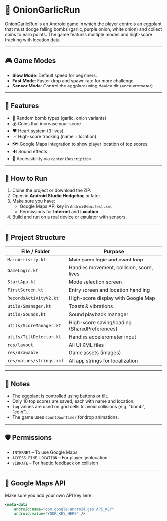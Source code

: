 # 🧄 OnionGarlicRun

OnionGarlicRun is an Android game in which the player controls an eggplant that must dodge falling bombs (garlic, purple onion, white onion) and collect coins to earn points. The game features multiple modes and high-score tracking with location data.

---

## 🎮 Game Modes

- **Slow Mode**: Default speed for beginners.
- **Fast Mode**: Faster drop and spawn rate for more challenge.
- **Sensor Mode**: Control the eggplant using device tilt (accelerometer).

---

## 🧠 Features

- 🧅 Random bomb types (garlic, onion variants)
- 💰 Coins that increase your score
- ❤️ Heart system (3 lives)
- 📈 High-score tracking (name + location)
- 🗺️ Google Maps integration to show player location of top scores
- 🔊 Sound effects
- 🧑 Accessibility via `contentDescription`

---

## 🧪 How to Run

1. Clone the project or download the ZIP.
2. Open in **Android Studio Hedgehog** or later.
3. Make sure you have:
   - Google Maps API key in `AndroidManifest.xml`
   - Permissions for **Internet** and **Location**
4. Build and run on a real device or emulator with sensors.

---

## 📁 Project Structure

| File / Folder                | Purpose                                  |
|-----------------------------|------------------------------------------|
| `MainActivity.kt`           | Main game logic and event loop           |
| `GameLogic.kt`              | Handles movement, collision, score, lives|
| `StartApp.kt`               | Mode selection screen                    |
| `FirstScreen.kt`            | Entry screen and location handling       |
| `RecordsActivityV2.kt`      | High-score display with Google Map       |
| `utils/Smanager.kt`         | Toasts & vibrations                      |
| `utils/Sounds.kt`           | Sound playback manager                   |
| `utils/ScoreManager.kt`     | High-score saving/loading (SharedPreferences) |
| `utils/TiltDetector.kt`     | Handles accelerometer input              |
| `res/layout`                | All UI XML files                         |
| `res/drawable`              | Game assets (images)                     |
| `res/values/strings.xml`    | All app strings for localization         |

---

## 📝 Notes

- The eggplant is controlled using buttons or tilt.
- Only 10 top scores are saved, each with name and location.
- `tag` values are used on grid cells to avoid collisions (e.g. "bomb", "coin").
- The game uses `CountDownTimer` for drop animations.

---

## 🛡️ Permissions

- `INTERNET` – To use Google Maps
- `ACCESS_FINE_LOCATION` – For player geolocation
- `VIBRATE` – For haptic feedback on collision

---

## 🔑 Google Maps API

Make sure you add your own API key here:
```xml
<meta-data
    android:name="com.google.android.geo.API_KEY"
    android:value="YOUR_KEY_HERE" />

